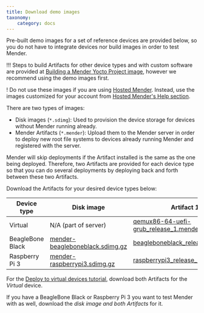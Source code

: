 ```yaml
---
title: Download demo images
taxonomy:
    category: docs
---
```


Pre-built demo images for a set of reference devices are provided below, so you do not have to integrate devices nor build images in order to test Mender.

!!! Steps to build Artifacts for other device types and with custom software are provided at [Building a Mender Yocto Project image](../../artifacts/building-mender-yocto-image), however we recommend using the demo images first.

! Do not use these images if you are using [Hosted Mender](https://hosted.mender.io?target=_blank). Instead, use the images customized for your account from [Hosted Mender's Help section](https://hosted.mender.io/ui/?target=_blank#/help).

There are two types of images:
* Disk images (`*.sdimg`): Used to provision the device storage for devices without Mender running already.
* Mender Artifacts (`*.mender`): Upload them to the Mender server in order to deploy new root file systems to devices already running Mender and registered with the server.

Mender will skip deployments if the Artifact installed is the same as the one being deployed. Therefore, two Artifacts are provided for each device type so that you can do several deployments 
by deploying back and forth between these two Artifacts.

Download the Artifacts for your desired device types below:


| Device type      | Disk image | Artifact 1 | Artifact 2 |
|------------------|------------|------------|------------|
| Virtual          | N/A (part of server) | [qemux86-64-uefi-grub_release_1.mender][qemux86-64-uefi-grub_release_1_x.x.x.mender] | [qemux86-64-uefi-grub_release_2.mender][qemux86-64-uefi-grub_release_2_x.x.x.mender]          |
| BeagleBone Black | [mender-beagleboneblack.sdimg.gz][mender-beagleboneblack_x.x.x.sdimg.gz] | [beagleboneblack_release_1.mender][beagleboneblack_release_1_x.x.x.mender] | [beagleboneblack_release_2.mender][beagleboneblack_release_2_x.x.x.mender] |
| Raspberry Pi 3   | [mender-raspberrypi3.sdimg.gz][mender-raspberrypi3_x.x.x.sdimg.gz] | [raspberrypi3_release_1.mender][raspberrypi3_release_1_x.x.x.mender] | [raspberrypi3_release_2.mender][raspberrypi3_release_2_x.x.x.mender] |


<!--AUTOVERSION: "cloudfront.net/%/"/mender "release_1_%"/mender -->
[qemux86-64-uefi-grub_release_1_x.x.x.mender]: https://d1b0l86ne08fsf.cloudfront.net/master/qemux86-64-uefi-grub/qemux86-64-uefi-grub_release_1_master.mender
<!--AUTOVERSION: "cloudfront.net/%/"/mender "release_2_%"/mender -->
[qemux86-64-uefi-grub_release_2_x.x.x.mender]: https://d1b0l86ne08fsf.cloudfront.net/master/qemux86-64-uefi-grub/qemux86-64-uefi-grub_release_2_master.mender

<!--AUTOVERSION: "cloudfront.net/%/"/mender "%.sdimg.gz"/mender -->
[mender-beagleboneblack_x.x.x.sdimg.gz]: https://d1b0l86ne08fsf.cloudfront.net/master/beagleboneblack/mender-beagleboneblack_master.sdimg.gz
<!--AUTOVERSION: "cloudfront.net/%/"/mender "release_1_%"/mender -->
[beagleboneblack_release_1_x.x.x.mender]: https://d1b0l86ne08fsf.cloudfront.net/master/beagleboneblack/beagleboneblack_release_1_master.mender
<!--AUTOVERSION: "cloudfront.net/%/"/mender "release_2_%"/mender -->
[beagleboneblack_release_2_x.x.x.mender]: https://d1b0l86ne08fsf.cloudfront.net/master/beagleboneblack/beagleboneblack_release_2_master.mender

<!--AUTOVERSION: "cloudfront.net/%/"/mender "%.sdimg.gz"/mender -->
[mender-raspberrypi3_x.x.x.sdimg.gz]: https://d1b0l86ne08fsf.cloudfront.net/master/raspberrypi3/mender-raspberrypi3_master.sdimg.gz
<!--AUTOVERSION: "cloudfront.net/%/"/mender "release_1_%"/mender -->
[raspberrypi3_release_1_x.x.x.mender]: https://d1b0l86ne08fsf.cloudfront.net/master/raspberrypi3/raspberrypi3_release_1_master.mender
<!--AUTOVERSION: "cloudfront.net/%/"/mender "release_2_%"/mender -->
[raspberrypi3_release_2_x.x.x.mender]: https://d1b0l86ne08fsf.cloudfront.net/master/raspberrypi3/raspberrypi3_release_2_master.mender


For the [Deploy to virtual devices tutorial](../deploy-to-virtual-devices), download both Artifacts for the *Virtual* device.

If you have a BeagleBone Black or Raspberry Pi 3 you want to test Mender with
as well, download the *disk image and both Artifacts* for it.
